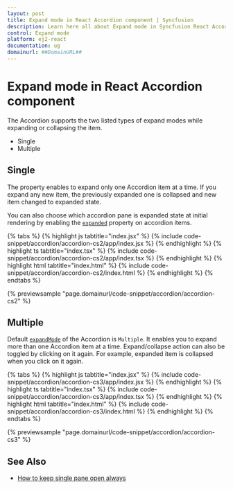 ```yaml
---
layout: post
title: Expand mode in React Accordion component | Syncfusion
description: Learn here all about Expand mode in Syncfusion React Accordion component of Syncfusion Essential JS 2 and more.
control: Expand mode 
platform: ej2-react
documentation: ug
domainurl: ##DomainURL##
---
```


# Expand mode in React Accordion component

 The Accordion supports the two listed types of expand modes while expanding or collapsing the item.

* Single
* Multiple

## Single

The property enables to expand only one Accordion item at a time. If you expand any new item, the previously expanded one is collapsed and new item changed to expanded state.

You can also choose which accordion pane is expanded state at initial rendering by enabling the [`expanded`](https://ej2.syncfusion.com/react/documentation/api/accordion/accordionItemModel/#expanded) property on accordion items.

{% tabs %}
{% highlight js tabtitle="index.jsx" %}
{% include code-snippet/accordion/accordion-cs2/app/index.jsx %}
{% endhighlight %}
{% highlight ts tabtitle="index.tsx" %}
{% include code-snippet/accordion/accordion-cs2/app/index.tsx %}
{% endhighlight %}
{% highlight html tabtitle="index.html" %}
{% include code-snippet/accordion/accordion-cs2/index.html %}
{% endhighlight %}
{% endtabs %}
        
{% previewsample "page.domainurl/code-snippet/accordion/accordion-cs2" %}

## Multiple

Default [`expandMode`](https://ej2.syncfusion.com/react/documentation/api/accordion/#expandmode) of the Accordion is `Multiple`. It enables you to expand more than one Accordion item at a time. Expand/collapse action can also be toggled by clicking on it again. For example, expanded item is collapsed when you click on it again.

{% tabs %}
{% highlight js tabtitle="index.jsx" %}
{% include code-snippet/accordion/accordion-cs3/app/index.jsx %}
{% endhighlight %}
{% highlight ts tabtitle="index.tsx" %}
{% include code-snippet/accordion/accordion-cs3/app/index.tsx %}
{% endhighlight %}
{% highlight html tabtitle="index.html" %}
{% include code-snippet/accordion/accordion-cs3/index.html %}
{% endhighlight %}
{% endtabs %}
        
{% previewsample "page.domainurl/code-snippet/accordion/accordion-cs3" %}

## See Also

* [How to keep single pane open always](./how-to/to-keep-single-pane-open-always/)